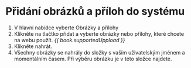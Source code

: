 # Přidání obrázků a příloh do systému

1. V hlavní nabídce vyberte Obrázky a přílohy
2. Klikněte na tlačtko přidat a vyberte obrázky nebo přílohy, které chcete na webu použít. _{{  book.supportedUppload }}_
3. Klikněte nahrát.
4. Všechny obrázky se nahrály do složky s vaším uživatelským jménem a momentálním časem. Při výběru obrázku je v této složce najdete.
